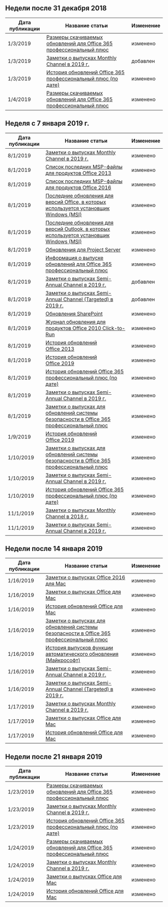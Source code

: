 <!-- This file is generated automatically each week. Changes made to this file will be overwritten.-->




## <a name="week-of-december-31-2018"></a>Недели после 31 декабря 2018


| Дата публикации |Название статьи | Изменение |
|------|------------|--------|
| 1/3/2019 | [Размеры скачиваемых обновлений для Office 365 профессиональный плюс](/OfficeUpdates/download-sizes-office365-proplus-updates) | изменено |
| 1/3/2019 | [Заметки о выпусках Monthly Channel в 2019 г.](/OfficeUpdates/monthly-channel-2019) | добавлен |
| 1/3/2019 | [История обновлений Office 365 профессиональный плюс (по дате)](/OfficeUpdates/update-history-office365-proplus-by-date) | изменено |
| 1/4/2019 | [Размеры скачиваемых обновлений для Office 365 профессиональный плюс](/OfficeUpdates/download-sizes-office365-proplus-updates) | изменено |


## <a name="week-of-january-07-2019"></a>Неделя с 7 января 2019 г.


| Дата публикации |Название статьи | Изменение |
|------|------------|--------|
| 8/1/2019 | [Заметки о выпусках Monthly Channel в 2019 г.](/OfficeUpdates/monthly-channel-2019) | изменено |
| 8/1/2019 | [Список последних MSP-файлы для продуктов Office 2013](/OfficeUpdates/msp-files-office-2013) | изменено |
| 8/1/2019 | [Список последних MSP-файлы для продуктов Office 2016](/OfficeUpdates/msp-files-office-2016) | изменено |
| 8/1/2019 | [Последние обновления для версий Office, в которых используется установщик Windows (MSI)](/OfficeUpdates/office-updates-msi) | изменено |
| 8/1/2019 | [Последние обновления для версий Outlook, в которых используется установщик Windows (MSI)](/OfficeUpdates/outlook-updates-msi) | изменено |
| 8/1/2019 | [Обновления для Project Server](/OfficeUpdates/project-server-updates) | изменено |
| 8/1/2019 | [Информация о выпуске обновлений для Office 365 профессиональный плюс](/OfficeUpdates/release-notes-office365-proplus) | изменено |
| 8/1/2019 | [Заметки о выпусках Semi-Annual Channel в 2019 г.](/OfficeUpdates/semi-annual-channel-2019) | добавлен |
| 8/1/2019 | [Заметки о выпусках Semi-Annual Channel (Targeted) в 2019 г.](/OfficeUpdates/semi-annual-channel-targeted-2019) | добавлен |
| 8/1/2019 | [Обновления SharePoint](/OfficeUpdates/sharepoint-updates) | изменено |
| 8/1/2019 | [Журнал обновления для продуктов Office 2010 Click-to-Run](/OfficeUpdates/update-history-office-2010-click-to-run) | изменено |
| 8/1/2019 | [История обновлений Office 2013](/OfficeUpdates/update-history-office-2013) | изменено |
| 8/1/2019 | [История обновлений Office 2019](/OfficeUpdates/update-history-office-2019) | изменено |
| 8/1/2019 | [История обновлений Office 365 профессиональный плюс (по дате)](/OfficeUpdates/update-history-office365-proplus-by-date) | изменено |
| 8/1/2019 | [Заметки о выпусках Semi-Annual Channel в 2019 г.](/OfficeUpdates/semi-annual-channel-2019) | изменено |
| 8/1/2019 | [Заметки о выпусках для обновлений системы безопасности в Office 365 профессиональный плюс](/OfficeUpdates/office365-proplus-security-updates) | изменено |
| 1/9/2019 | [История обновлений Office 2019](/OfficeUpdates/update-history-office-2019) | изменено |
| 1/10/2019 | [Заметки о выпусках для обновлений системы безопасности в Office 365 профессиональный плюс](/OfficeUpdates/office365-proplus-security-updates) | изменено |
| 1/10/2019 | [Заметки о выпусках Semi-Annual Channel в 2019 г.](/OfficeUpdates/semi-annual-channel-2019) | изменено |
| 1/10/2019 | [История обновлений Office 365 профессиональный плюс (по дате)](/OfficeUpdates/update-history-office365-proplus-by-date) | изменено |
| 11/1/2019 | [Заметки о выпусках Monthly Channel в 2018 г.](/OfficeUpdates/monthly-channel-2018) | изменено |
| 11/1/2019 | [Заметки о выпусках Semi-Annual Channel в 2019 г.](/OfficeUpdates/semi-annual-channel-2019) | изменено |


## <a name="week-of-january-14-2019"></a>Недели после 14 января 2019


| Дата публикации |Название статьи | Изменение |
|------|------------|--------|
| 1/16/2019 | [Заметки о выпусках Office 2016 для Mac](/OfficeUpdates/release-notes-office-2016-mac) | изменено |
| 1/16/2019 | [Заметки о выпусках Office для Mac](/OfficeUpdates/release-notes-office-for-mac) | изменено |
| 1/16/2019 | [История обновлений Office для Mac](/OfficeUpdates/update-history-office-for-mac) | изменено |
| 1/16/2019 | [Заметки о выпусках для обновлений системы безопасности в Office 365 профессиональный плюс](/OfficeUpdates/office365-proplus-security-updates) | изменено |
| 1/16/2019 | [История выпусков функции автоматического обновления (Майкрософт)](/OfficeUpdates/release-history-microsoft-autoupdate) | изменено |
| 1/16/2019 | [Заметки о выпусках Semi-Annual Channel в 2019 г.](/OfficeUpdates/semi-annual-channel-2019) | изменено |
| 1/16/2019 | [Заметки о выпусках Semi-Annual Channel (Targeted) в 2019 г.](/OfficeUpdates/semi-annual-channel-targeted-2019) | изменено |
| 1/17/2019 | [Заметки о выпусках Monthly Channel в 2019 г.](/OfficeUpdates/monthly-channel-2019) | изменено |
| 1/17/2019 | [Заметки о выпусках Office для Mac](/OfficeUpdates/release-notes-office-for-mac) | изменено |
| 1/17/2019 | [История обновлений Office для Mac](/OfficeUpdates/update-history-office-for-mac) | изменено |


## <a name="week-of-january-21-2019"></a>Недели после 21 января 2019


| Дата публикации |Название статьи | Изменение |
|------|------------|--------|
| 1/23/2019 | [Размеры скачиваемых обновлений для Office 365 профессиональный плюс](/OfficeUpdates/download-sizes-office365-proplus-updates) | изменено |
| 1/23/2019 | [Заметки о выпусках Monthly Channel в 2019 г.](/OfficeUpdates/monthly-channel-2019) | изменено |
| 1/23/2019 | [История обновлений Office 365 профессиональный плюс (по дате)](/OfficeUpdates/update-history-office365-proplus-by-date) | изменено |
| 1/24/2019 | [Размеры скачиваемых обновлений для Office 365 профессиональный плюс](/OfficeUpdates/download-sizes-office365-proplus-updates) | изменено |
| 1/24/2019 | [Заметки о выпусках Monthly Channel в 2019 г.](/OfficeUpdates/monthly-channel-2019) | изменено |
| 1/24/2019 | [Заметки о выпусках Office для Mac](/OfficeUpdates/release-notes-office-for-mac) | изменено |
| 1/24/2019 | [История обновлений Office для Mac](/OfficeUpdates/update-history-office-for-mac) | изменено |
